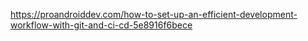 https://proandroiddev.com/how-to-set-up-an-efficient-development-workflow-with-git-and-ci-cd-5e8916f6bece
